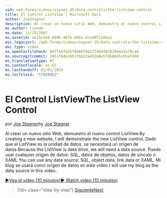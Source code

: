 ```yaml
---
uid: web-forms/videos/aspnet-35/data-controls/the-listview-control
title: El Control ListView | Microsoft Docs
author: JoeStagner
description: Al crear un nuevo sitio Web, demuestro el nuevo control ListView. Dado que el ListView es la unidad de datos, se necesitará un origen de datos. Puede usar cualquier dato...
ms.author: riande
ms.date: 11/15/2007
ms.assetid: ab1bcde8-898b-487b-806a-4ced0f1284a2
msc.legacyurl: /web-forms/videos/aspnet-35/data-controls/the-listview-control
msc.type: video
ms.openlocfilehash: b07fa67d35f0089f661f746d48702964a2a79ca9
ms.sourcegitcommit: 24b1f6decbb17bb22a45166e5fdb0845c65af498
ms.translationtype: MT
ms.contentlocale: es-ES
ms.lasthandoff: 03/01/2019
ms.locfileid: "57039952"
---
```

<a name="the-listview-control"></a><span data-ttu-id="2718a-105">El Control ListView</span><span class="sxs-lookup"><span data-stu-id="2718a-105">The ListView Control</span></span>
====================
<span data-ttu-id="2718a-106">por [Joe Stagner](https://github.com/JoeStagner)</span><span class="sxs-lookup"><span data-stu-id="2718a-106">by [Joe Stagner](https://github.com/JoeStagner)</span></span>

<span data-ttu-id="2718a-107">Al crear un nuevo sitio Web, demuestro el nuevo control ListView.</span><span class="sxs-lookup"><span data-stu-id="2718a-107">By creating a new website, I will demonstrate the new ListView control.</span></span> <span data-ttu-id="2718a-108">Dado que el ListView es la unidad de datos, se necesitará un origen de datos.</span><span class="sxs-lookup"><span data-stu-id="2718a-108">Because the ListView is data drive, we will need a data source.</span></span> <span data-ttu-id="2718a-109">Puede usar cualquier origen de datos: SQL, datos de objetos, datos de vínculo o XAML.</span><span class="sxs-lookup"><span data-stu-id="2718a-109">You can use any data source: SQL, object data, link data or XAML.</span></span> <span data-ttu-id="2718a-110">Mi blog se usará como origen de datos en este vídeo.</span><span class="sxs-lookup"><span data-stu-id="2718a-110">I will use my blog as the data source in this video.</span></span>

[<span data-ttu-id="2718a-111">&#9654;Vea el vídeo (10 minutos)</span><span class="sxs-lookup"><span data-stu-id="2718a-111">&#9654; Watch video (10 minutes)</span></span>](https://channel9.msdn.com/Blogs/ASP-NET-Site-Videos/the-listview-control)

> [!div class="step-by-step"]
> [<span data-ttu-id="2718a-112">Siguiente</span><span class="sxs-lookup"><span data-stu-id="2718a-112">Next</span></span>](the-datapager-control.md)
